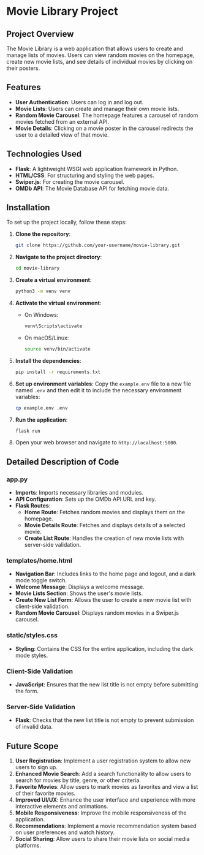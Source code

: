 # Movie Library Project

## Project Overview

The Movie Library is a web application that allows users to create and manage lists of movies. Users can view random movies on the homepage, create new movie lists, and see details of individual movies by clicking on their posters.

## Features

- **User Authentication**: Users can log in and log out.
- **Movie Lists**: Users can create and manage their own movie lists.
- **Random Movie Carousel**: The homepage features a carousel of random movies fetched from an external API.
- **Movie Details**: Clicking on a movie poster in the carousel redirects the user to a detailed view of that movie.

## Technologies Used

- **Flask**: A lightweight WSGI web application framework in Python.
- **HTML/CSS**: For structuring and styling the web pages.
- **Swiper.js**: For creating the movie carousel.
- **OMDb API**: The Movie Database API for fetching movie data.

## Installation

To set up the project locally, follow these steps:

1. **Clone the repository**:
   ```sh
   git clone https://github.com/your-username/movie-library.git
   ```

2. **Navigate to the project directory**:
   ```sh
   cd movie-library
   ```

3. **Create a virtual environment**:
   ```sh
   python3 -m venv venv
   ```

4. **Activate the virtual environment**:
   - On Windows:
     ```sh
     venv\Scripts\activate
     ```
   - On macOS/Linux:
     ```sh
     source venv/bin/activate
     ```

5. **Install the dependencies**:
   ```sh
   pip install -r requirements.txt
   ```

6. **Set up environment variables**:
    Copy the `example.env` file to a new file named `.env` and then edit it to include the necessary environment variables:
    ```sh
    cp example.env .env
    ```

7. **Run the application**:
   ```sh
   flask run
   ```

8. Open your web browser and navigate to `http://localhost:5000`.


## Detailed Description of Code

### app.py

- **Imports**: Imports necessary libraries and modules.
- **API Configuration**: Sets up the OMDb API URL and key.
- **Flask Routes**:
  - **Home Route**: Fetches random movies and displays them on the homepage.
  - **Movie Details Route**: Fetches and displays details of a selected movie.
  - **Create List Route**: Handles the creation of new movie lists with server-side validation.

### templates/home.html

- **Navigation Bar**: Includes links to the home page and logout, and a dark mode toggle switch.
- **Welcome Message**: Displays a welcome message.
- **Movie Lists Section**: Shows the user's movie lists.
- **Create New List Form**: Allows the user to create a new movie list with client-side validation.
- **Random Movie Carousel**: Displays random movies in a Swiper.js carousel.

### static/styles.css

- **Styling**: Contains the CSS for the entire application, including the dark mode styles.

### Client-Side Validation

- **JavaScript**: Ensures that the new list title is not empty before submitting the form.

### Server-Side Validation

- **Flask**: Checks that the new list title is not empty to prevent submission of invalid data.

## Future Scope

1. **User Registration**: Implement a user registration system to allow new users to sign up.
2. **Enhanced Movie Search**: Add a search functionality to allow users to search for movies by title, genre, or other criteria.
3. **Favorite Movies**: Allow users to mark movies as favorites and view a list of their favorite movies.
4. **Improved UI/UX**: Enhance the user interface and experience with more interactive elements and animations.
5. **Mobile Responsiveness**: Improve the mobile responsiveness of the application.
6. **Recommendations**: Implement a movie recommendation system based on user preferences and watch history.
7. **Social Sharing**: Allow users to share their movie lists on social media platforms.
